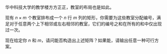 华中科技大学的教学楼方方正正，教室的布局也是如此。

现有 $n \times m$ 个教室排布成一个 $n$ 行 $m$ 列的矩形，你需要为这些教室分配编号，满足对于任意两个上下相邻或左右相邻的教室，它们的编号之和在所有的和中仅出现过一次。

现在给定你 $n$ 和 $m$，请问能否构造出上述矩阵？如果能，请输出任意一种可行方案。
